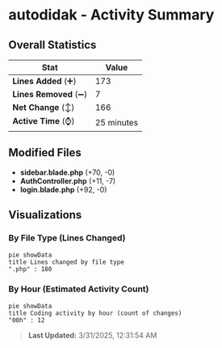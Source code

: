# autodidak - Activity Summary 

## Overall Statistics

| Stat                   | Value                                                             |
| ---------------------- | ----------------------------------------------------------------- |
| **Lines Added** (➕)   | 173                                          |
| **Lines Removed** (➖) | 7                                        |
| **Net Change** (↕)    | 166                |
| **Active Time** (⌚)   | 25 minutes |


## Modified Files
- **sidebar.blade.php** (+70, -0)
- **AuthController.php** (+11, -7)
- **login.blade.php** (+92, -0)

## Visualizations

### By File Type (Lines Changed)

```mermaid
pie showData
title Lines changed by file type
".php" : 180
```

### By Hour (Estimated Activity Count)

```mermaid
pie showData
title Coding activity by hour (count of changes)
"00h" : 12
```


> **Last Updated:** 3/31/2025, 12:31:54 AM